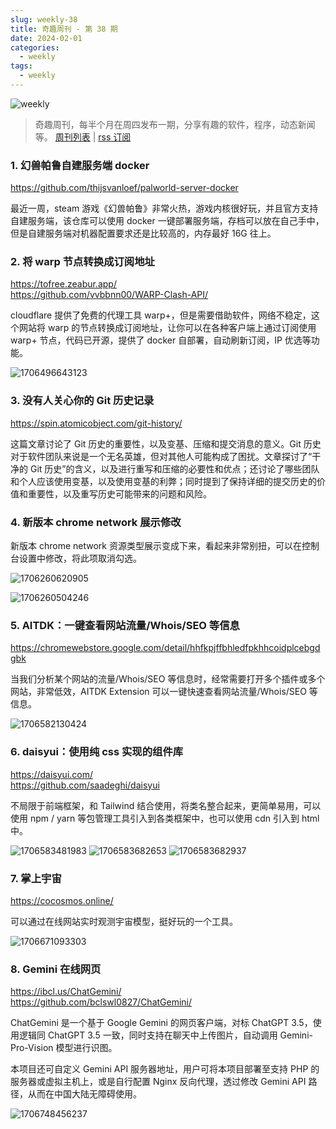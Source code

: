 ```yaml
---
slug: weekly-38
title: 奇趣周刊 - 第 38 期
date: 2024-02-01
categories:
  - weekly
tags:
  - weekly
---
```


![weekly](https://imgurl.zishu.me/weekly.webp)

> 奇趣周刊，每半个月在周四发布一期，分享有趣的软件，程序，动态新闻等。 [周刊列表](/categories/weekly/) | [rss 订阅](/categories/weekly/index.xml)

### 1. 幻兽帕鲁自建服务端 docker

https://github.com/thijsvanloef/palworld-server-docker

最近一周，steam 游戏《幻兽帕鲁》非常火热，游戏内核很好玩，并且官方支持自建服务端，该仓库可以使用 docker 一键部署服务端，存档可以放在自己手中，但是自建服务端对机器配置要求还是比较高的，内存最好 16G 往上。

### 2. 将 warp 节点转换成订阅地址

https://tofree.zeabur.app/  
https://github.com/vvbbnn00/WARP-Clash-API/  

cloudflare 提供了免费的代理工具 warp+，但是需要借助软件，网络不稳定，这个网站将 warp 的节点转换成订阅地址，让你可以在各种客户端上通过订阅使用 warp+ 节点，代码已开源，提供了 docker 自部署，自动刷新订阅，IP 优选等功能。

![1706496643123](https://imgurl.zishu.me/2024/01/1706496643123.webp)

### 3. 没有人关心你的 Git 历史记录

https://spin.atomicobject.com/git-history/

这篇文章讨论了 Git 历史的重要性，以及变基、压缩和提交消息的意义。Git 历史对于软件团队来说是一个无名英雄，但对其他人可能构成了困扰。文章探讨了“干净的 Git 历史”的含义，以及进行重写和压缩的必要性和优点；还讨论了哪些团队和个人应该使用变基，以及使用变基的利弊；同时提到了保持详细的提交历史的价值和重要性，以及重写历史可能带来的问题和风险。

### 4. 新版本 chrome network 展示修改

新版本 chrome network 资源类型展示变成下来，看起来非常别扭，可以在控制台设置中修改，将此项取消勾选。

![1706260620905](https://imgurl.zishu.me/2024/01/1706260620905.webp)

![1706260504246](https://imgurl.zishu.me/2024/01/1706260504246.webp)

### 5. AITDK：一键查看网站流量/Whois/SEO 等信息

https://chromewebstore.google.com/detail/hhfkpjffbhledfpkhhcoidplcebgdgbk

当我们分析某个网站的流量/Whois/SEO 等信息时，经常需要打开多个插件或多个网站，非常低效，AITDK Extension 可以一键快速查看网站流量/Whois/SEO 等信息。

![1706582130424](https://imgurl.zishu.me/2024/01/1706582130424.webp)

### 6. daisyui：使用纯 css 实现的组件库

https://daisyui.com/  
https://github.com/saadeghi/daisyui  

不局限于前端框架，和 Tailwind 结合使用，将类名整合起来，更简单易用，可以使用 npm / yarn 等包管理工具引入到各类框架中，也可以使用 cdn 引入到 html 中。

![1706583481983](https://imgurl.zishu.me/2024/01/1706583481983.webp)
![1706583682653](https://imgurl.zishu.me/2024/01/1706583682653.webp)
![1706583682937](https://imgurl.zishu.me/2024/01/1706583682937.webp)

### 7. 掌上宇宙

https://cocosmos.online/

可以通过在线网站实时观测宇宙模型，挺好玩的一个工具。

![1706671093303](https://imgurl.zishu.me/2024/01/1706671093303.webp)

### 8. Gemini 在线网页

https://ibcl.us/ChatGemini/  
https://github.com/bclswl0827/ChatGemini/  

ChatGemini 是一个基于 Google Gemini 的网页客户端，对标 ChatGPT 3.5，使用逻辑同 ChatGPT 3.5 一致，同时支持在聊天中上传图片，自动调用 Gemini-Pro-Vision 模型进行识图。

本项目还可自定义 Gemini API 服务器地址，用户可将本项目部署至支持 PHP 的服务器或虚拟主机上，或是自行配置 Nginx 反向代理，透过修改 Gemini API 路径，从而在中国大陆无障碍使用。

![1706748456237](https://imgurl.zishu.me/2024/02/1706748456237.webp)
